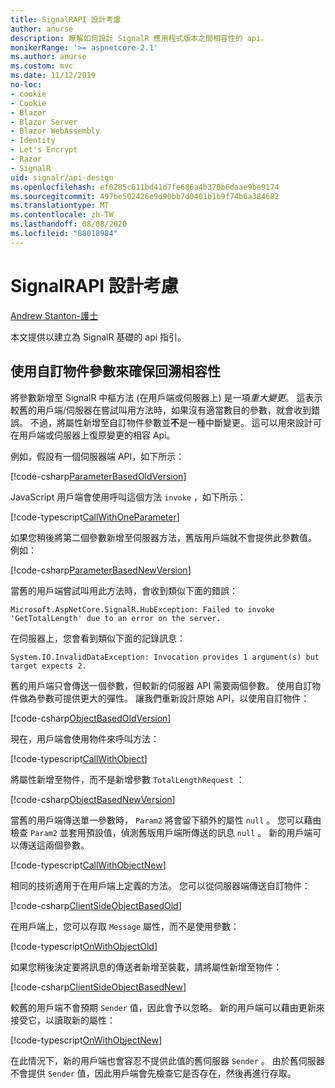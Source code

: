 ```yaml
---
title: SignalRAPI 設計考慮
author: anurse
description: 瞭解如何設計 SignalR 應用程式版本之間相容性的 api。
monikerRange: '>= aspnetcore-2.1'
ms.author: anurse
ms.custom: mvc
ms.date: 11/12/2019
no-loc:
- cookie
- Cookie
- Blazor
- Blazor Server
- Blazor WebAssembly
- Identity
- Let's Encrypt
- Razor
- SignalR
uid: signalr/api-design
ms.openlocfilehash: ef0285c611bd41d7fe686a4b370b6daae9be9174
ms.sourcegitcommit: 497be502426e9d90bb7d0401b1b9f74b6a384682
ms.translationtype: MT
ms.contentlocale: zh-TW
ms.lasthandoff: 08/08/2020
ms.locfileid: "88018984"
---
```

# <a name="no-locsignalr-api-design-considerations"></a>SignalRAPI 設計考慮

[Andrew Stanton-護士](https://twitter.com/anurse)

本文提供以建立為 SignalR 基礎的 api 指引。

## <a name="use-custom-object-parameters-to-ensure-backwards-compatibility"></a>使用自訂物件參數來確保回溯相容性

將參數新增至 SignalR 中樞方法 (在用戶端或伺服器上) 是一項*重大變更*。 這表示較舊的用戶端/伺服器在嘗試叫用方法時，如果沒有適當數目的參數，就會收到錯誤。 不過，將屬性新增至自訂物件參數並**不**是一種中斷變更。 這可以用來設計可在用戶端或伺服器上復原變更的相容 Api。

例如，假設有一個伺服器端 API，如下所示：

[!code-csharp[ParameterBasedOldVersion](api-design/sample/Samples.cs?name=ParameterBasedOldVersion)]

JavaScript 用戶端會使用呼叫這個方法 `invoke` ，如下所示：

[!code-typescript[CallWithOneParameter](api-design/sample/Samples.ts?name=CallWithOneParameter)]

如果您稍後將第二個參數新增至伺服器方法，舊版用戶端就不會提供此參數值。 例如：

[!code-csharp[ParameterBasedNewVersion](api-design/sample/Samples.cs?name=ParameterBasedNewVersion)]

當舊的用戶端嘗試叫用此方法時，會收到類似下面的錯誤：

```
Microsoft.AspNetCore.SignalR.HubException: Failed to invoke 'GetTotalLength' due to an error on the server.
```

在伺服器上，您會看到類似下面的記錄訊息：

```
System.IO.InvalidDataException: Invocation provides 1 argument(s) but target expects 2.
```

舊的用戶端只會傳送一個參數，但較新的伺服器 API 需要兩個參數。 使用自訂物件做為參數可提供更大的彈性。 讓我們重新設計原始 API，以使用自訂物件：

[!code-csharp[ObjectBasedOldVersion](api-design/sample/Samples.cs?name=ObjectBasedOldVersion)]

現在，用戶端會使用物件來呼叫方法：

[!code-typescript[CallWithObject](api-design/sample/Samples.ts?name=CallWithObject)]

將屬性新增至物件，而不是新增參數 `TotalLengthRequest` ：

[!code-csharp[ObjectBasedNewVersion](api-design/sample/Samples.cs?name=ObjectBasedNewVersion&highlight=4,9-13)]

當舊的用戶端傳送單一參數時， `Param2` 將會留下額外的屬性 `null` 。 您可以藉由檢查 `Param2` 並套用預設值，偵測舊版用戶端所傳送的訊息 `null` 。 新的用戶端可以傳送這兩個參數。

[!code-typescript[CallWithObjectNew](api-design/sample/Samples.ts?name=CallWithObjectNew)]

相同的技術適用于在用戶端上定義的方法。 您可以從伺服器端傳送自訂物件：

[!code-csharp[ClientSideObjectBasedOld](api-design/sample/Samples.cs?name=ClientSideObjectBasedOld)]

在用戶端上，您可以存取 `Message` 屬性，而不是使用參數：

[!code-typescript[OnWithObjectOld](api-design/sample/Samples.ts?name=OnWithObjectOld)]

如果您稍後決定要將訊息的傳送者新增至裝載，請將屬性新增至物件：

[!code-csharp[ClientSideObjectBasedNew](api-design/sample/Samples.cs?name=ClientSideObjectBasedNew&highlight=5)]

較舊的用戶端不會預期 `Sender` 值，因此會予以忽略。 新的用戶端可以藉由更新來接受它，以讀取新的屬性：

[!code-typescript[OnWithObjectNew](api-design/sample/Samples.ts?name=OnWithObjectNew&highlight=2-5)]

在此情況下，新的用戶端也會容忍不提供此值的舊伺服器 `Sender` 。 由於舊伺服器不會提供 `Sender` 值，因此用戶端會先檢查它是否存在，然後再進行存取。
